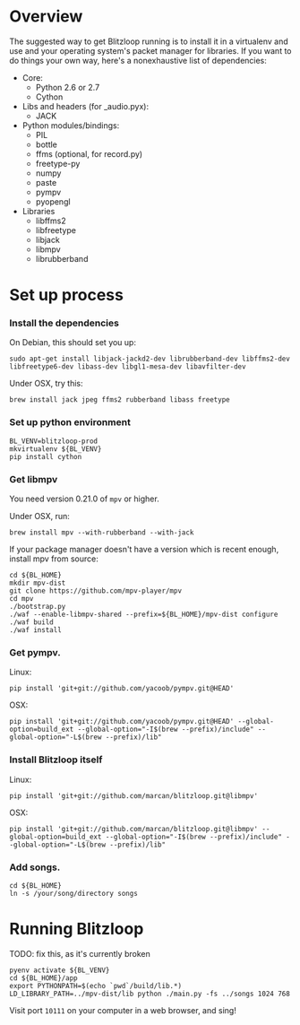# Overview
The suggested way to get Blitzloop running is to install it in a virtualenv and
use and your operating system's packet manager for libraries. If you want to do
things your own way, here's a nonexhaustive list of dependencies:

* Core:
   * Python 2.6 or 2.7
   * Cython
* Libs and headers (for _audio.pyx):
   * JACK
* Python modules/bindings:
   * PIL
   * bottle
   * ffms (optional, for record.py)
   * freetype-py
   * numpy
   * paste
   * pympv
   * pyopengl
* Libraries
   * libffms2
   * libfreetype
   * libjack
   * libmpv
   * librubberband

# Set up process

### Install the dependencies
On Debian, this should set you up:
```shell
sudo apt-get install libjack-jackd2-dev librubberband-dev libffms2-dev libfreetype6-dev libass-dev libgl1-mesa-dev libavfilter-dev
```

Under OSX, try this:
```shell
brew install jack jpeg ffms2 rubberband libass freetype
```

### Set up python environment
```shell
BL_VENV=blitzloop-prod
mkvirtualenv ${BL_VENV}
pip install cython
```

### Get libmpv
You need version 0.21.0 of `mpv` or higher.

Under OSX, run:
```shell
brew install mpv --with-rubberband --with-jack
```

If your package manager doesn't have a version which is recent enough, install
mpv from source:
```shell
cd ${BL_HOME}
mkdir mpv-dist
git clone https://github.com/mpv-player/mpv
cd mpv
./bootstrap.py
./waf --enable-libmpv-shared --prefix=${BL_HOME}/mpv-dist configure
./waf build
./waf install
```

### Get pympv.
Linux:
```shell
pip install 'git+git://github.com/yacoob/pympv.git@HEAD'
```

OSX:
```shell
pip install 'git+git://github.com/yacoob/pympv.git@HEAD' --global-option=build_ext --global-option="-I$(brew --prefix)/include" --global-option="-L$(brew --prefix)/lib"
```


### Install Blitzloop itself
Linux:
```shell
pip install 'git+git://github.com/marcan/blitzloop.git@libmpv'
```

OSX:
```shell
pip install 'git+git://github.com/marcan/blitzloop.git@libmpv' --global-option=build_ext --global-option="-I$(brew --prefix)/include" --global-option="-L$(brew --prefix)/lib"
```

### Add songs.
```shell
cd ${BL_HOME}
ln -s /your/song/directory songs
```

# Running Blitzloop
TODO: fix this, as it's currently broken
```shell
pyenv activate ${BL_VENV}
cd ${BL_HOME}/app
export PYTHONPATH=$(echo `pwd`/build/lib.*)
LD_LIBRARY_PATH=../mpv-dist/lib python ./main.py -fs ../songs 1024 768
```

Visit port `10111` on your computer in a web browser, and sing!
